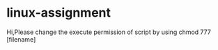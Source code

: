 # linux-assignment
Hi,Please change the execute permission of script by using
chmod 777 [filename]

